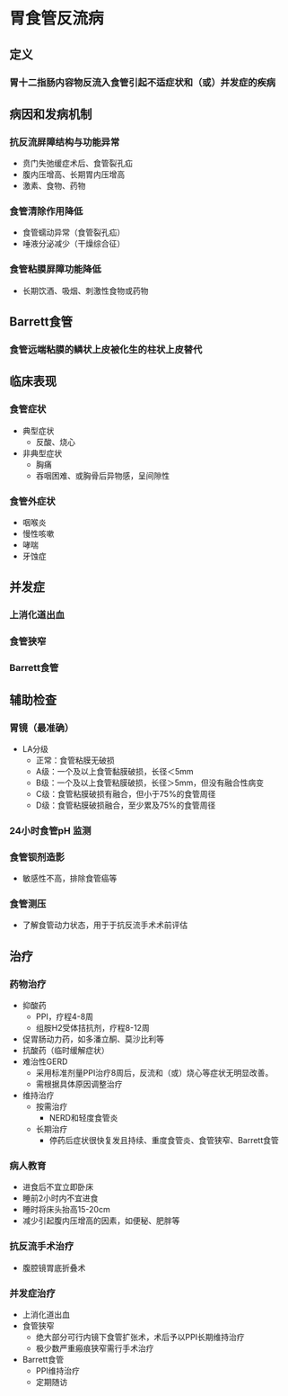 # 胃食管反流病
## 定义
### 胃十二指肠内容物反流入食管引起不适症状和（或）并发症的疾病
## 病因和发病机制
### 抗反流屏障结构与功能异常
- 贲门失弛缓症术后、食管裂孔疝
- 腹内压增高、长期胃内压增高
- 激素、食物、药物
### 食管清除作用降低
- 食管蠕动异常（食管裂孔疝）
- 唾液分泌减少（干燥综合征）
### 食管粘膜屏障功能降低
- 长期饮酒、吸烟、刺激性食物或药物
## Barrett食管
### 食管远端粘膜的鳞状上皮被化生的柱状上皮替代
## 临床表现
### 食管症状
- 典型症状
  - 反酸、烧心
- 非典型症状
  - 胸痛
  - 吞咽困难、或胸骨后异物感，呈间隙性
### 食管外症状
- 咽喉炎 
- 慢性咳嗽 
- 哮喘
- 牙蚀症
## 并发症
### 上消化道出血
### 食管狭窄
### Barrett食管
## 辅助检查
### 胃镜（最准确）
- LA分级
  - 正常：食管粘膜无破损
  - A级：一个及以上食管黏膜破损，长径＜5mm
  - B级：一个及以上食管粘膜破损，长径＞5mm，但没有融合性病变
  - C级：食管粘膜破损有融合，但小于75%的食管周径
  - D级：食管粘膜破损融合，至少累及75%的食管周径
### 24小时食管pH 监测
### 食管钡剂造影
- 敏感性不高，排除食管癌等
### 食管测压
- 了解食管动力状态，用于于抗反流手术术前评估
## 治疗
### 药物治疗
- 抑酸药 
  - PPI，疗程4-8周
  - 组胺H2受体拮抗剂，疗程8-12周
- 促胃肠动力药，如多潘立酮、莫沙比利等
- 抗酸药（临时缓解症状）
- 难治性GERD
  - 采用标准剂量PPI治疗8周后，反流和（或）烧心等症状无明显改善。
  - 需根据具体原因调整治疗
- 维持治疗
  - 按需治疗
    - NERD和轻度食管炎
  - 长期治疗
    - 停药后症状很快复发且持续、重度食管炎、食管狭窄、Barrett食管
### 病人教育
- 进食后不宜立即卧床
- 睡前2小时内不宜进食
- 睡时将床头抬高15-20cm
- 减少引起腹内压增高的因素，如便秘、肥胖等
### 抗反流手术治疗
- 腹腔镜胃底折叠术
### 并发症治疗
- 上消化道出血
- 食管狭窄
  - 绝大部分可行内镜下食管扩张术，术后予以PPI长期维持治疗
  - 极少数严重瘢痕狭窄需行手术治疗
- Barrett食管
  - PPI维持治疗
  - 定期随访
  
